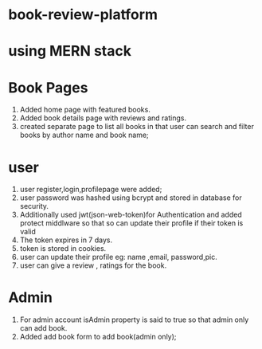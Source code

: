 # book-review-platform
# using MERN stack

# Book Pages
1. Added home page with featured books.
2. Added book details page with reviews and ratings.
3. created separate page to list all books in that user can search and filter books by author name and book name;

# user
1. user register,login,profilepage were added;
2. user password was hashed using bcrypt and stored in database for security.
3. Additionally used jwt(json-web-token)for Authentication and added protect middlware so that so can update their profile if their token is valid 
4. The token expires in 7 days.
5. token is stored in cookies.
6. user can update their profile eg: name ,email, password,pic.
7. user can give a review , ratings for the book.

# Admin
1. For admin account isAdmin property is said to true so that admin only can add book.
2. Added add book form to add book(admin only); 